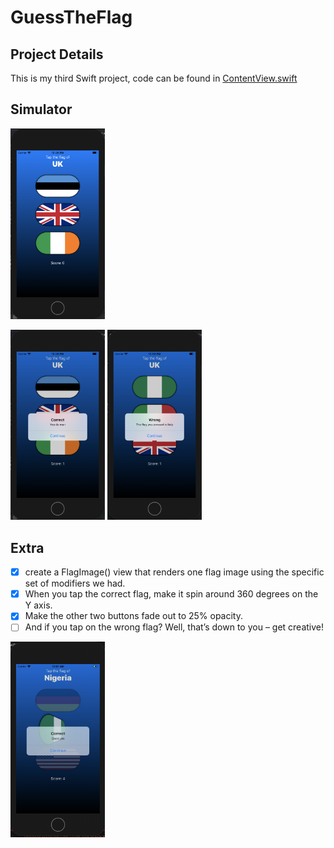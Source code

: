 # GuessTheFlag
## Project Details
This is my third Swift project, code can be found in [ContentView.swift](https://github.com/KristinnGodfrey/GuessTheFlag/blob/master/GuessTheFlag/ContentView.swift)

## Simulator
<p align="left">
  <img src="/GuessTheFlag/p1.png" width="30%" /> 
</p>
<p align="left">
  <img src="/GuessTheFlag/p2.png" width="30%" /> 
  <img src="/GuessTheFlag/p3.png" width="30%" /> 
</p>

## Extra
- [x] create a FlagImage() view that renders one flag image using the specific set of modifiers we had.
- [x] When you tap the correct flag, make it spin around 360 degrees on the Y axis.
- [x] Make the other two buttons fade out to 25% opacity.
- [ ] And if you tap on the wrong flag? Well, that’s down to you – get creative!
<p align="left">
  <img src="/GuessTheFlag/p4.png" width="30%" /> 
</p>
